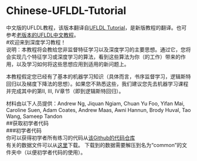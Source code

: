 # Chinese-UFLDL-Tutorial
中文版的UFLDL教程，该版本翻译自<a href="http://deeplearning.stanford.edu/tutorial/">UFLDL Tutorial</a>，是新版教程的翻译。也可参考<a href="http://ufldl.stanford.edu/wiki/index.php/UFLDL_Tutorial">老版本的UFLDL中文教程</a>。  
#欢迎来到深度学习教程！  
说明：本教程将会教给您非监督特征学习以及深度学习的主要思想。通过它，您将会实现几个特征学习或深度学习的算法，看到这些算法为你（的工作）带来的作用，以及学习如何将这些思想应用到适用的新问题上。  

本教程假定您已经有了基本的机器学习知识（具体而言，书序监督学习，逻辑斯特回归以及梯度下降法的思想）。如果您不熟悉这些，我们建议您先去机器学习课程并完成其中的第II, III, IV章节（即到逻辑斯特回归）。  

材料由以下人员提供：Andrew Ng, Jiquan Ngiam, Chuan Yu Foo, Yifan Mai, Caroline Suen, Adam Coates, Andrew Maas, Awni Hannun, Brody Huval, Tao Wang, Sameep Tandon  
##获取初学者代码  
###初学者代码  
你可以获得初学者所有练习的代码从<a href="https://github.com/amaas/stanford_dl_ex">该Github的代码仓库</a>  
有关的数据文件可以从<a href="http://ai.stanford.edu/~amaas/data/data.zip">这里</a>下载。 下载到的数据需要解压到名为“common”的文件夹中（以便初学者代码的使用）。
